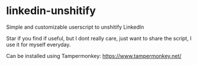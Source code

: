 # linkedin-unshitify
Simple and customizable userscript to unshitify LinkedIn

Star if you find if useful, but I dont really care, just want to share the script, I use it for myself everyday.

Can be installed using Tampermonkey: https://www.tampermonkey.net/
